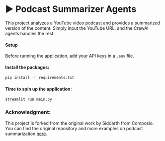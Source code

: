 # ▶️ Podcast Summarizer Agents

This project analyzes a YouTube video podcast and provides a summarized version of the content. Simply input the YouTube URL, and the CrewAI agents handles the rest.

#### Setup

Before running the application, add your API keys in a `.env` file.

#### Install the packages:
```bash
pip install -r requirements.txt
```

#### Time to spin up the application:
```bash
streamlit run main.py
```

### Acknowledgment:
This project is forked from the original work by Siddarth from Composio.
You can find the original repository and more examples on podcast summarization [here](https://github.com/ComposioHQ/composio/tree/master/python/examples/Podcast_summarizer_Agents).
